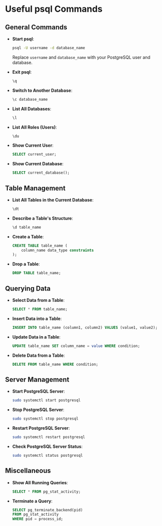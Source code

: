 # Useful psql Commands

## General Commands
- **Start psql**:
  ```bash
  psql -U username -d database_name
  ```
  Replace `username` and `database_name` with your PostgreSQL user and database.

- **Exit psql**:
  ```sql
  \q
  ```

- **Switch to Another Database**:
  ```sql
  \c database_name
  ```

- **List All Databases**:
  ```sql
  \l
  ```

- **List All Roles (Users)**:
  ```sql
  \du
  ```

- **Show Current User**:
  ```sql
  SELECT current_user;
  ```

- **Show Current Database**:
  ```sql
  SELECT current_database();
  ```

## Table Management
- **List All Tables in the Current Database**:
  ```sql
  \dt
  ```

- **Describe a Table's Structure**:
  ```sql
  \d table_name
  ```

- **Create a Table**:
  ```sql
  CREATE TABLE table_name (
      column_name data_type constraints
  );
  ```

- **Drop a Table**:
  ```sql
  DROP TABLE table_name;
  ```

## Querying Data
- **Select Data from a Table**:
  ```sql
  SELECT * FROM table_name;
  ```

- **Insert Data into a Table**:
  ```sql
  INSERT INTO table_name (column1, column2) VALUES (value1, value2);
  ```

- **Update Data in a Table**:
  ```sql
  UPDATE table_name SET column_name = value WHERE condition;
  ```

- **Delete Data from a Table**:
  ```sql
  DELETE FROM table_name WHERE condition;
  ```

## Server Management
- **Start PostgreSQL Server**:
  ```bash
  sudo systemctl start postgresql
  ```

- **Stop PostgreSQL Server**:
  ```bash
  sudo systemctl stop postgresql
  ```

- **Restart PostgreSQL Server**:
  ```bash
  sudo systemctl restart postgresql
  ```

- **Check PostgreSQL Server Status**:
  ```bash
  sudo systemctl status postgresql
  ```

## Miscellaneous
- **Show All Running Queries**:
  ```sql
  SELECT * FROM pg_stat_activity;
  ```

- **Terminate a Query**:
  ```sql
  SELECT pg_terminate_backend(pid)
  FROM pg_stat_activity
  WHERE pid = process_id;
  ```